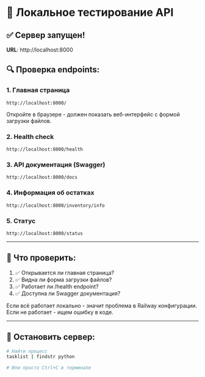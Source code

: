 # 🧪 Локальное тестирование API

## ✅ Сервер запущен!

**URL**: http://localhost:8000

## 🔍 Проверка endpoints:

### 1. Главная страница
```
http://localhost:8000/
```
Откройте в браузере - должен показать веб-интерфейс с формой загрузки файлов.

### 2. Health check
```
http://localhost:8000/health
```

### 3. API документация (Swagger)
```
http://localhost:8000/docs
```

### 4. Информация об остатках
```
http://localhost:8000/inventory/info
```

### 5. Статус
```
http://localhost:8000/status
```

---

## 🎯 Что проверить:

1. ✅ Открывается ли главная страница?
2. ✅ Видна ли форма загрузки файлов?
3. ✅ Работает ли /health endpoint?
4. ✅ Доступна ли Swagger документация?

Если всё работает локально - значит проблема в Railway конфигурации.
Если не работает - ищем ошибку в коде.

---

## 🛑 Остановить сервер:

```bash
# Найти процесс
tasklist | findstr python

# Или просто Ctrl+C в терминале
```


